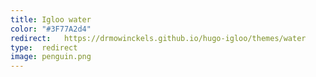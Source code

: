 ```yaml
---
title: Igloo water
color: "#3F77A2d4"
redirect:   https://drmowinckels.github.io/hugo-igloo/themes/water
type:  redirect
image: penguin.png
---
```

